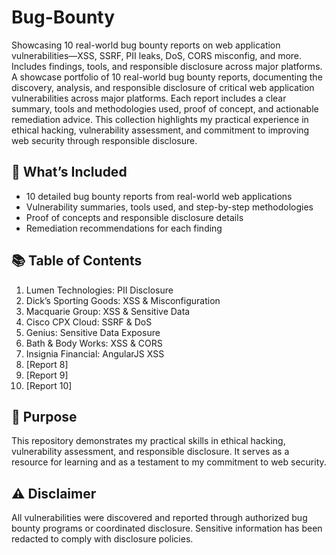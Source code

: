 # Bug-Bounty
Showcasing 10 real-world bug bounty reports on web application vulnerabilities—XSS, SSRF, PII leaks, DoS, CORS misconfig, and more. Includes findings, tools, and responsible disclosure across major platforms.
A showcase portfolio of 10 real-world bug bounty reports, documenting the discovery, analysis, and responsible disclosure of critical web application vulnerabilities across major platforms. Each report includes a clear summary, tools and methodologies used, proof of concept, and actionable remediation advice. This collection highlights my practical experience in ethical hacking, vulnerability assessment, and commitment to improving web security through responsible disclosure.

## 📄 What’s Included

- 10 detailed bug bounty reports from real-world web applications
- Vulnerability summaries, tools used, and step-by-step methodologies
- Proof of concepts and responsible disclosure details
- Remediation recommendations for each finding

## 📚 Table of Contents

1. Lumen Technologies: PII Disclosure
2. Dick’s Sporting Goods: XSS & Misconfiguration
3. Macquarie Group: XSS & Sensitive Data
4. Cisco CPX Cloud: SSRF & DoS
5. Genius: Sensitive Data Exposure
6. Bath & Body Works: XSS & CORS
7. Insignia Financial: AngularJS XSS
8. [Report 8]
9. [Report 9]
10. [Report 10]

## 🎯 Purpose

This repository demonstrates my practical skills in ethical hacking, vulnerability assessment, and responsible disclosure. It serves as a resource for learning and as a testament to my commitment to web security.

## ⚠️ Disclaimer

All vulnerabilities were discovered and reported through authorized bug bounty programs or coordinated disclosure. Sensitive information has been redacted to comply with disclosure policies.
